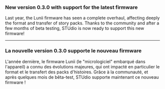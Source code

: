 ### New version 0.3.0 with support for the latest firmware

Last year, the Lunii firmware has seen a complete overhaul, affecting deeply the format and transfer of story packs.
Thanks to the community and after a few months of beta testing, STUdio is now ready to support this new firmware!

-----

### La nouvelle version 0.3.0 supporte le nouveau firmware

L'année dernière, le firmware Lunii (le "micrologiciel" embarqué dans l'appareil) a connu des évolutions majeures, qui
ont impacté en particulier le format et le transfert des packs d'histoires. Grâce à la communauté, et après quelques
mois de bêta-test, STUdio supporte maintenant ce nouveau firmware !
